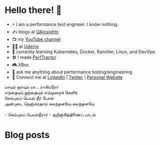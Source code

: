 # Hello there! 👋

* ⚡ I am a performance test engineer. I know nothing.  
* ✍️ blogs at [QAInsights](https://qainsights.com)  
* 📺 my [YouTube channel](www.youtube.com/qainsights.com)  
* 👨‍🏫 at [Udemy](https://www.udemy.com/user/naveenkumarnamachivayam/)  
* 🌱 currently learning Kubernetes, Docker, Rancher, Linux, and DevOps  
* 🛠 I made [PerfTractor](https://perftractor.xyz)
* 🎮 XBox  
* 💬 ask me anything about performance testing/engineering
* 📇 Connect me at [LinkedIn](https://www.linkedin.com/in/naveenkumarn/) | [Twitter](https://twitter.com/qainsights) | [Personal Website](https://naveenkumarn.in)  

<p style="text-align: left">
யாயும் ஞாயும் யா... ராகியரோ  <br>
எந்தையும் நுந்தையும் எம்முறைக் கேளிர்  <br>
செம்புலப் பெயல் நீர் போல்  <br>
அன்புடை நெஞ்சம்தாம் கலந்தனவே கலந்தனவே  <br><br>
- செம்புலப் பெயல்நீரார் - குறிஞ்சித்திணைப் பாடல்  
</p>

# Blog posts
<!-- BLOG-POST-LIST:START --><!-- BLOG-POST-LIST:END -->
